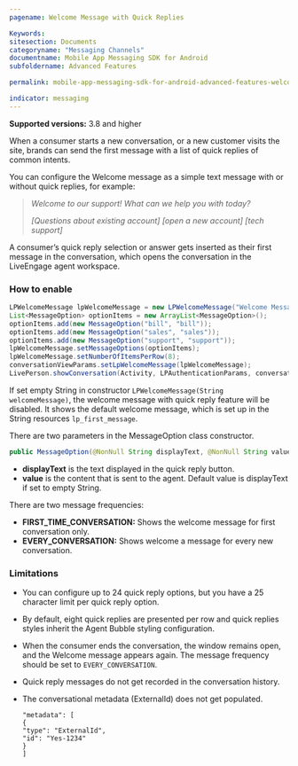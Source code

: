 ```yaml
---
pagename: Welcome Message with Quick Replies

Keywords:
sitesection: Documents
categoryname: "Messaging Channels"
documentname: Mobile App Messaging SDK for Android
subfoldername: Advanced Features

permalink: mobile-app-messaging-sdk-for-android-advanced-features-welcome-message-with-quick-replies.html

indicator: messaging
---
```


**Supported versions:** 3.8 and higher

When a consumer starts a new conversation, or a new customer visits the site, brands can send the first message with a list of quick replies of common intents.

You can configure the Welcome message as a simple text message with or without quick replies, for example: 

> *Welcome to our support! What can we help you with today?*   
> 
> *[Questions about existing account] [open a new account] [tech support]*

A consumer’s quick reply selection or answer gets inserted as their first message in the conversation, which opens the conversation in the LiveEngage agent workspace. 

### How to enable

```java
LPWelcomeMessage lpWelcomeMessage = new LPWelcomeMessage("Welcome Message");
List<MessageOption> optionItems = new ArrayList<MessageOption>();
optionItems.add(new MessageOption("bill", "bill"));
optionItems.add(new MessageOption("sales", "sales"));
optionItems.add(new MessageOption("support", "support"));
lpWelcomeMessage.setMessageOptions(optionItems);
lpWelcomeMessage.setNumberOfItemsPerRow(8);
conversationViewParams.setLpWelcomeMessage(lpWelcomeMessage);
LivePerson.showConversation(Activity, LPAuthenticationParams, conversationViewParams);
```

If set empty String in constructor `LPWelcomeMessage(String welcomeMessage)`, the welcome message with quick reply feature will be disabled. It shows the default welcome message, which is set up in the String resources `lp_first_message`.

There are two parameters in the MessageOption class constructor.

```java
public MessageOption(@NonNull String displayText, @NonNull String value)
```

- **displayText** is the text displayed in the quick reply button.
- **value** is the content that is sent to the agent. Default value is displayText if set to empty String.


There are two message frequencies: 
- **FIRST_TIME_CONVERSATION:** Shows the welcome message for first conversation only.
- **EVERY_CONVERSATION:** Shows welcome a message for every new conversation.


### Limitations  

- You can configure up to 24 quick reply options, but you have a 25 character limit per quick reply option.  

- By default, eight quick replies are presented per row and quick replies styles inherit the Agent Bubble styling configuration.

- When the consumer ends the conversation, the window remains open, and the Welcome message appears again. The message frequency should be set to `EVERY_CONVERSATION`.

- Quick reply messages do not get recorded in the conversation history.

- The conversational metadata (ExternalId) does not get populated.
   ```
   "metadata": [
   {
   "type": "ExternalId",
   "id": "Yes-1234"
   }
   ]
   ```

